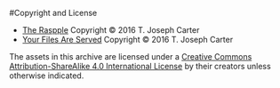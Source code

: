 #Copyright and License

 * [The Raspple][] Copyright © 2016 T. Joseph Carter
 * [Your Files Are Served][] Copyright © 2016 T. Joseph Carter

The assets in this archive are licensed under a [Creative Commons
Attribution-ShareAlike 4.0 International License][cc-by-sa 4.0] by their
creators unless otherwise indicated.

[The Raspple]: rasppleii.svg
[Your Files Are Served]: a2server.svg
[cc-by-sa 4.0]: http://creativecommons.org/licenses/by-sa/4.0/

